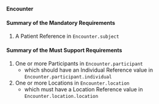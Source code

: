 **Encounter**

#### Summary of the Mandatory Requirements
1.  A Patient Reference  in `Encounter.subject`

#### Summary of the Must Support Requirements
1. One or more  Participants  in `Encounter.participant`
   - which should have an Individual Reference value  in `Encounter.participant.individual`
1. One or more  Locations  in `Encounter.location`
   - which must have a Location Reference value  in `Encounter.location.location`